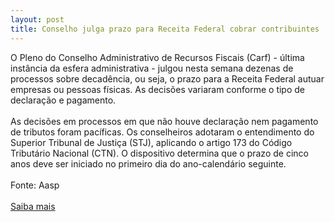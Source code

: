 ```yaml
---
layout: post
title: Conselho julga prazo para Receita Federal cobrar contribuintes
---
```

<div>O Pleno do Conselho Administrativo de Recursos Fiscais (Carf) - última instância da esfera administrativa - julgou nesta semana dezenas de processos sobre decadência, ou seja, o prazo para a Receita Federal autuar empresas ou pessoas físicas. As decisões variaram conforme o tipo de declaração e pagamento.</div><div><br /></div><div>As decisões em processos em que não houve declaração nem pagamento de tributos foram pacíficas. Os conselheiros adotaram o entendimento do Superior Tribunal de Justiça (STJ), aplicando o artigo 173 do Código Tributário Nacional (CTN). O dispositivo determina que o prazo de cinco anos deve ser iniciado no primeiro dia do ano-calendário seguinte.</div><div> </div><div>Fonte: Aasp</div><div> </div><div><a href="http://www.aasp.org.br/aasp/imprensa/clipping/cli_noticia.asp?idnot=11127">Saiba mais</a> </div>
